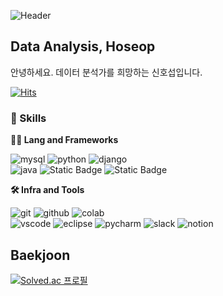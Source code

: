![Header](https://capsule-render.vercel.app/api?type=waving&height=300&color=gradient&text=Hoseop%20=%20Awesome&fontAlign=50)

## Data Analysis, Hoseop
안녕하세요. 데이터 분석가를 희망하는 신호섭입니다.

[![Hits](https://hits.seeyoufarm.com/api/count/incr/badge.svg?url=https%3A%2F%2Fgithub.com%2Fawesome98%2Fhit-counter&count_bg=%230F0F0F&title_bg=%232826E7&icon=codeigniter.svg&icon_color=%23EA0B0B&title=hits&edge_flat=false)](https://hits.seeyoufarm.com)

### 🦾 Skills
**🧑‍💻 Lang and Frameworks**

![mysql](https://img.shields.io/badge/mysql-4479A1.svg?&style=for-the-badge&logo=mysql&logoColor=white)
![python](https://img.shields.io/badge/python-3776AB.svg?&style=for-the-badge&logo=python&logoColor=white)
![django](https://img.shields.io/badge/django-092E20.svg?&style=for-the-badge&logo=django&logoColor=white)  
![java](https://img.shields.io/badge/java%20-%20ffbf00?style=for-the-badge)
![Static Badge](https://img.shields.io/badge/keras%20-%20%23fe6f5e?style=for-the-badge)
![Static Badge](https://img.shields.io/badge/pytorch%20-%20%23fae7b5?style=for-the-badge)


**🛠️ Infra and Tools**

![git](https://img.shields.io/badge/git-F05032.svg?&style=for-the-badge&logo=git&logoColor=white)
![github](https://img.shields.io/badge/github-181717.svg?&style=for-the-badge&logo=github&logoColor=white)
![colab](https://img.shields.io/badge/colab-F9AB00.svg?&style=for-the-badge&logo=googlecolab&logoColor=white)<br>
![vscode](https://img.shields.io/badge/vscode-007ACC.svg?&style=for-the-badge&logo=visualstudiocode&logoColor=white)
![eclipse](https://img.shields.io/badge/eclipse-2C2255.svg?&style=for-the-badge&logo=eclipseide&logoColor=white)
![pycharm](https://img.shields.io/badge/pycharm-000000.svg?&style=for-the-badge&logo=pycharm&logoColor=white)
![slack](https://img.shields.io/badge/slack-4A154B.svg?&style=for-the-badge&logo=slack&logoColor=white)
![notion](https://img.shields.io/badge/notion-000000.svg?&style=for-the-badge&logo=notion&logoColor=white)

## Baekjoon
[![Solved.ac
프로필](http://mazassumnida.wtf/api/v2/generate_badge?boj=ghtjq382)](https://solved.ac/profile/ghtjq382)
